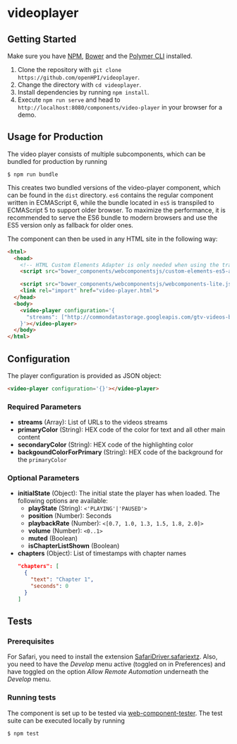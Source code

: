 # videoplayer


## Getting Started

Make sure you have [NPM](https://www.npmjs.com/get-npm), [Bower](https://www.npmjs.com/package/bower) and the [Polymer CLI](https://www.npmjs.com/package/polymer-cli) installed.

1. Clone the repository with `git clone https://github.com/openHPI/videoplayer`.
2. Change the directory with `cd videoplayer`.
3. Install dependencies by running `npm install`.
4. Execute `npm run serve` and head to `http://localhost:8080/components/video-player` in your browser for a demo.

## Usage for Production
The video player consists of multiple subcomponents, which can be bundled for production by running
```
$ npm run bundle
```
This creates two bundled versions of the video-player component, which can be found in the `dist` directory. `es6` contains the regular component written in ECMAScript 6, while the bundle located in `es5` is transpiled to ECMAScript 5 to support older browser.
To maximize the performance, it is recommended to serve the ES6 bundle to modern browsers and use the ES5 version only as fallback for older ones.

The component can then be used in any HTML site in the following way:
```html
<html>
  <head>
    <!-- HTML Custom Elements Adapter is only needed when using the transpiled ES5 version of the component. -->
    <script src="bower_components/webcomponentsjs/custom-elements-es5-adapter.js"></script>

    <script src="bower_components/webcomponentsjs/webcomponents-lite.js"></script>
    <link rel="import" href="video-player.html">
  </head>
  <body>
    <video-player configuration='{
      "streams": ["http://commondatastorage.googleapis.com/gtv-videos-bucket/sample/BigBuckBunny.mp4"]
    }'></video-player>
  </body>
</html>
```

## Configuration

The player configuration is provided as JSON object: 
```html
<video-player configuration='{}'></video-player>
```

### Required Parameters
* **streams** (Array): List of URLs to the videos streams
* **primaryColor** (String): HEX code of the color for text and all other main content
* **secondaryColor** (String): HEX code of the highlighting color
* **backgoundColorForPrimary** (String): HEX code of the background for the `primaryColor`

### Optional Parameters
* **initialState** (Object): The initial state the player has when loaded. The following options are available:
    * **playState** (String): `<'PLAYING'|'PAUSED'>`
    * **position** (Number): Seconds
    * **playbackRate** (Number): `<[0.7, 1.0, 1.3, 1.5, 1.8, 2.0]>`
    * **volume** (Number): `<0..1>`
    * **muted** (Boolean)
    * **isChapterListShown** (Boolean)
* **chapters** (Object): List of timestamps with chapter names
    ```JSON
    "chapters": [
      {
        "text": "Chapter 1",
        "seconds": 0
      }
    ]
    ```

## Tests

### Prerequisites

For Safari, you need to install the extension [SafariDriver.safariextz](http://selenium-release.storage.googleapis.com/2.48/SafariDriver.safariextz). Also, you need to have the _Develop_ menu active (toggled on in Preferences) and have toggled on the option _Allow Remote Automation_ underneath the _Develop_ menu.

### Running tests

The component is set up to be tested via [web-component-tester](https://github.com/Polymer/web-component-tester). The test suite can be executed locally by running
```
$ npm test
```
